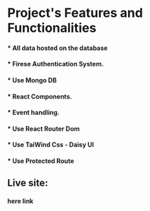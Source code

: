 # Project's Features and Functionalities 

#### * All data hosted on the database

#### * Firese Authentication System.

#### * Use Mongo DB 

#### * React Components.


#### * Event handling.

#### * Use React Router Dom

#### * Use TaiWind Css - Daisy UI

#### * Use Protected Route


## Live site:

#### here link 

